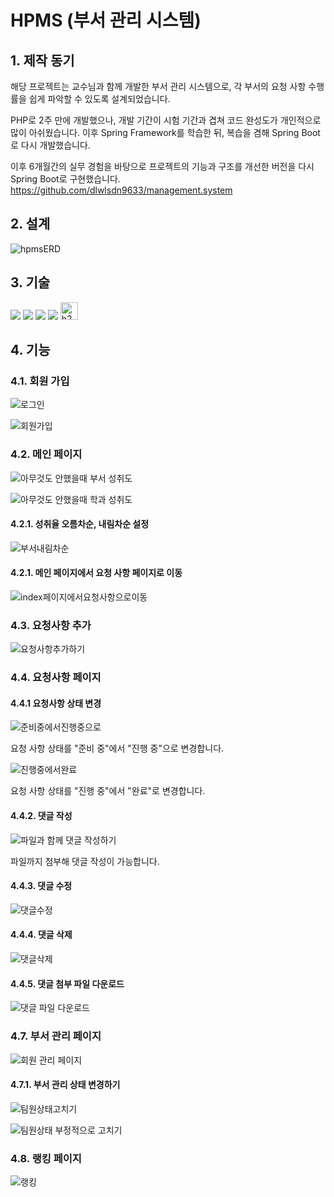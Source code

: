 # HPMS (부서 관리 시스템)
## 1. 제작 동기
해당 프로젝트는 교수님과 함께 개발한 부서 관리 시스템으로, 각 부서의 요청 사항 수행률을 쉽게 파악할 수 있도록 설계되었습니다.

PHP로 2주 만에 개발했으나, 개발 기간이 시험 기간과 겹쳐 코드 완성도가 개인적으로 많이 아쉬웠습니다. 이후 Spring Framework를 학습한 뒤, 복습을 겸해 Spring Boot로 다시 개발했습니다.

이후 6개월간의 실무 경험을 바탕으로 프로젝트의 기능과 구조를 개선한 버전을 다시 Spring Boot로 구현했습니다.
https://github.com/dlwlsdn9633/management.system

## 2. 설계
![hpmsERD](https://github.com/coldsteelpope/hpms/assets/128117575/a44ff3cc-0a52-4d50-a9d7-3f812caeb6e0)

## 3. 기술
<img src="https://img.shields.io/badge/java-007396?style=for-the-badge&logo=java&logoColor=white"> <img src="https://img.shields.io/badge/springboot-6DB33F?style=for-the-badge&logo=spring&logoColor=white"> <img src="https://img.shields.io/badge/bootstrap-7952B3?style=for-the-badge&logo=bootstrap&logoColor=white"> <img src="https://img.shields.io/badge/thymeleaf-005F0F?style=for-the-badge&logo=thymeleaf&logoColor=white"> <img src="https://github.com/coldsteelpope/minitube/assets/128117575/67c28619-635c-42a4-a39a-a48dec9b1201" alt="h2database" height="27.99">

## 4. 기능

### 4.1. 회원 가입
![로그인](https://github.com/coldsteelpope/hpms/assets/128117575/a2e8f618-62a9-4be0-92d6-5e14087eaf07)

![회원가입](https://github.com/coldsteelpope/hpms/assets/128117575/7da47a05-6210-4372-bd28-1ade213d7724)

### 4.2. 메인 페이지
![아무것도 안했을때 부서 성취도](https://github.com/coldsteelpope/hpms/assets/128117575/134bc652-9435-4b44-85af-1570258b5789)

![아무것도 안했을때 학과 성취도](https://github.com/coldsteelpope/hpms/assets/128117575/a3f1c88d-39e8-40d9-a4fd-2836d138e467)

#### 4.2.1. 성취율 오름차순, 내림차순 설정
![부서내림차순](https://github.com/coldsteelpope/hpms/assets/128117575/92745e2f-4a31-4125-ada3-d2c9d8c676ba)

#### 4.2.1. 메인 페이지에서 요청 사항 페이지로 이동
![index페이지에서요청사항으로이동](https://github.com/coldsteelpope/hpms/assets/128117575/06c4e31c-2911-4d38-9abb-18a719574185)

### 4.3. 요청사항 추가
![요청사항추가하기](https://github.com/coldsteelpope/hpms/assets/128117575/cbfaf1d9-79e6-4c0e-9b26-9b3916a6a678)

### 4.4. 요청사항 페이지
#### 4.4.1 요청사항 상태 변경
![준비중에서진행중으로](https://github.com/coldsteelpope/hpms/assets/128117575/4e5449b2-4970-4e1e-877c-9bf5f2aa556d)

요청 사항 상태를 "준비 중"에서 "진행 중"으로 변경합니다.

![진행중에서완료](https://github.com/coldsteelpope/hpms/assets/128117575/0c9f0fad-aff6-4db2-87bc-441eb819d235)

요청 사항 상태를 "진행 중"에서 "완료"로 변경합니다.

#### 4.4.2. 댓글 작성
![파일과 함께 댓글 작성하기](https://github.com/coldsteelpope/hpms/assets/128117575/3c70af8d-16c4-48be-83ca-dbc1f8c7f724)

파일까지 첨부해 댓글 작성이 가능합니다.

#### 4.4.3. 댓글 수정
![댓글수정](https://github.com/coldsteelpope/hpms/assets/128117575/0ba6940f-8a68-4224-8cbc-ec6126f276b0)

#### 4.4.4. 댓글 삭제
![댓글삭제](https://github.com/coldsteelpope/hpms/assets/128117575/8b8ce378-5723-4073-b6a8-35a0465f07bf)

#### 4.4.5. 댓글 첨부 파일 다운로드
![댓글 파일 다운로드](https://github.com/coldsteelpope/hpms/assets/128117575/30bf48be-6390-4195-8214-226f7d2ba77d)

### 4.7. 부서 관리 페이지
![회원 관리 페이지](https://github.com/coldsteelpope/hpms/assets/128117575/7a701bfc-9a9c-47b0-b20e-5c18d02abb6f)

#### 4.7.1. 부서 관리 상태 변경하기
![팀원상태고치기](https://github.com/coldsteelpope/hpms/assets/128117575/2057e1a6-d93a-4ad1-b710-139645e8dc67)

![팀원상태 부정적으로 고치기](https://github.com/coldsteelpope/hpms/assets/128117575/5b16fd0d-084b-4191-b6eb-e422a4aac50c)

### 4.8. 랭킹 페이지
![랭킹](https://github.com/coldsteelpope/hpms/assets/128117575/898a827a-ed26-424b-a786-18aee3fa7815)

